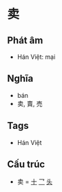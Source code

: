 # 卖

## Phát âm
* Hán Việt: mại

## Nghĩa
* bán
* 卖, 賣, 売

## Tags
* Hán Việt

## Cấu trúc
* 卖 = [十](十.md) [乛](乛.md) [头](头.md)

<script>window.HANZI_FIELD='卖';</script>